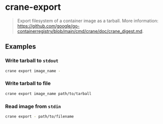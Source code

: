 # crane-export

> Export filesystem of a container image as a tarball. More information: <https://github.com/google/go-containerregistry/blob/main/cmd/crane/doc/crane_digest.md>.

## Examples

### Write tarball to `stdout`

```bash
crane export image_name -
```

### Write tarball to file

```bash
crane export image_name path/to/tarball
```

### Read image from `stdin`

```bash
crane export - path/to/filename
```
